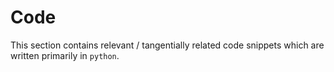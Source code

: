 # Code

This section contains relevant / tangentially related code snippets which are written primarily in `python`.
